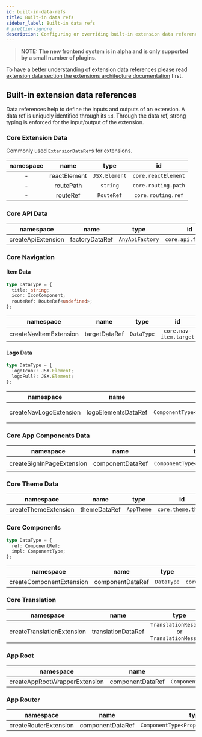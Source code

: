 ```yaml
---
id: built-in-data-refs
title: Built-in data refs
sidebar_label: Built-in data refs
# prettier-ignore
description: Configuring or overriding built-in extension data references
---
```


> **NOTE: The new frontend system is in alpha and is only supported by a small number of plugins.**

To have a better understanding of extension data references please read [extension data section the extensions architecture documentation](../architecture/03-extensions.md#extension-data) first.

## Built-in extension data references

Data references help to define the inputs and outputs of an extension. A data ref is uniquely identified through its `id`. Through the data ref, strong typing is enforced for the input/output of the extension.

### Core Extension Data

Commonly used `ExtensionDataRef`s for extensions.

| namespace |     name     |     type      |         id          |
| :-------: | :----------: | :-----------: | :-----------------: |
|     -     | reactElement | `JSX.Element` | `core.reactElement` |
|     -     |  routePath   |   `string`    | `core.routing.path` |
|     -     |   routeRef   |  `RouteRef`   | `core.routing.ref`  |

### Core API Data

|     namespace      |      name      |      type       |         id         |
| :----------------: | :------------: | :-------------: | :----------------: |
| createApiExtension | factoryDataRef | `AnyApiFactory` | `core.api.factory` |

### Core Navigation

#### Item Data

```ts
type DataType = {
  title: string;
  icon: IconComponent;
  routeRef: RouteRef<undefined>;
};
```

|       namespace        |     name      |    type    |           id           |
| :--------------------: | :-----------: | :--------: | :--------------------: |
| createNavItemExtension | targetDataRef | `DataType` | `core.nav-item.target` |

#### Logo Data

```ts
type DataType = {
  logoIcon?: JSX.Element;
  logoFull?: JSX.Element;
};
```

|       namespace        |        name         |                  type                  |              id               |
| :--------------------: | :-----------------: | :------------------------------------: | :---------------------------: |
| createNavLogoExtension | logoElementsDataRef | `ComponentType<PropsWithChildren<{}>>` | `core.nav-logo.logo-elements` |

### Core App Components Data

|         namespace         |       name       |               type               |              id               |
| :-----------------------: | :--------------: | :------------------------------: | :---------------------------: |
| createSignInPageExtension | componentDataRef | `ComponentType<SignInPageProps>` | `core.sign-in-page.component` |

### Core Theme Data

|      namespace       |     name     |    type    |         id         |
| :------------------: | :----------: | :--------: | :----------------: |
| createThemeExtension | themeDataRef | `AppTheme` | `core.theme.theme` |

### Core Components

```ts
type DataType = {
  ref: ComponentRef;
  impl: ComponentType;
};
```

|        namespace         |       name       |    type    |             id             |
| :----------------------: | :--------------: | :--------: | :------------------------: |
| createComponentExtension | componentDataRef | `DataType` | `core.component.component` |

### Core Translation

|         namespace          |        name        |                      type                      |               id               |
| :------------------------: | :----------------: | :--------------------------------------------: | :----------------------------: |
| createTranslationExtension | translationDataRef | `TranslationResource` or `TranslationMessages` | `core.translation.translation` |

### App Root

|           namespace           |       name       |                  type                  |         id         |
| :---------------------------: | :--------------: | :------------------------------------: | :----------------: |
| createAppRootWrapperExtension | componentDataRef | `ComponentType<PropsWithChildren<{}>>` | `app.root.wrapper` |

### App Router

|       namespace       |       name       |                  type                  |          id          |
| :-------------------: | :--------------: | :------------------------------------: | :------------------: |
| createRouterExtension | componentDataRef | `ComponentType<PropsWithChildren<{}>>` | `app.router.wrapper` |
